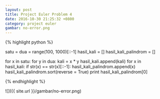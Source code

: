 ```yaml
---
layout: post
title: Project Euler Problem 4
date: 2016-10-30 21:25:32 +0800
category: project euler
gambar: no-error.png
---
```


{% highlight python %}

satu = dua = range(100, 1000)[::-1]
hasil_kali = []
hasil_kali_palindrom = []

for x in satu:
	for y in dua:
		kali = x * y
		hasil_kali.append(kali)
for x in hasil_kali:
	if str(x) == str(x)[::-1]:
		hasil_kali_palindrom.append(x)
hasil_kali_palindrom.sort(reverse = True)
print hasil_kali_palindrom[0]

{% endhighlight %}

<!-- more -->

![]({{ site.url }}/gambar/no-error.png)